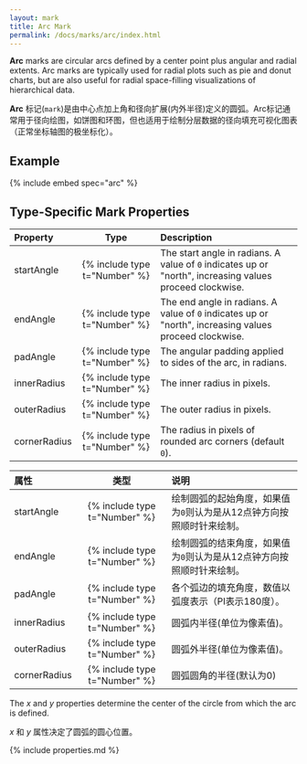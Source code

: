 ```yaml
---
layout: mark
title: Arc Mark
permalink: /docs/marks/arc/index.html
---
```


**Arc** marks are circular arcs defined by a center point plus angular and radial extents. Arc marks are typically used for radial plots such as pie and donut charts, but are also useful for radial space-filling visualizations of hierarchical data.

**Arc** 标记(`mark`)是由中心点加上角和径向扩展(内外半径)定义的圆弧。Arc标记通常用于径向绘图，如饼图和环图，但也适用于绘制分层数据的径向填充可视化图表（正常坐标轴图的极坐标化）。

## Example

{% include embed spec="arc" %}

## Type-Specific Mark Properties

| Property            | Type                           | Description   |
| :------------------ | :----------------------------: | :------------ |
| startAngle          | {% include type t="Number" %}  | The start angle in radians. A value of `0` indicates up or "north", increasing values proceed clockwise.|
| endAngle            | {% include type t="Number" %}  | The end angle in radians. A value of `0` indicates up or "north", increasing values proceed clockwise.|
| padAngle            | {% include type t="Number" %}  | The angular padding applied to sides of the arc, in radians.|
| innerRadius         | {% include type t="Number" %}  | The inner radius in pixels.|
| outerRadius         | {% include type t="Number" %}  | The outer radius in pixels.|
| cornerRadius        | {% include type t="Number" %}  | The radius in pixels of rounded arc corners (default `0`).|


| 属性            | 类型                           | 说明   |
| :------------------ | :----------------------------: | :------------ |
| startAngle          | {% include type t="Number" %}  | 绘制圆弧的起始角度，如果值为`0`则认为是从12点钟方向按照顺时针来绘制。|
| endAngle            | {% include type t="Number" %}  | 绘制圆弧的结束角度，如果值为`0`则认为是从12点钟方向按照顺时针来绘制。|
| padAngle            | {% include type t="Number" %}  | 各个弧边的填充角度，数值以弧度表示（PI表示180度）。|
| innerRadius         | {% include type t="Number" %}  | 圆弧内半径(单位为像素值)。|
| outerRadius         | {% include type t="Number" %}  | 圆弧外半径(单位为像素值)。|
| cornerRadius        | {% include type t="Number" %}  | 圆弧圆角的半径(默认为0)|


The _x_ and _y_ properties determine the center of the circle from which the arc is defined.

_x_ 和 _y_ 属性决定了圆弧的圆心位置。

{% include properties.md %}
